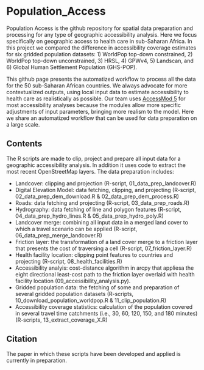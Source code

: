 # Population_Access
Population Access is the github repository for spatial data preparation and processing for any type of geographic accessibility analysis. Here we focus specifically on geographic access to health care in sub-Saharan Africa. In this project we compared the difference in accessibility coverage estimates for six gridded population datasets: 1) WorldPop top-down constrained, 2) WorldPop top-down unconstrained, 3) HRSL, 4) GPWv4, 5) Landscan, and 6) Global Human Settlement Population (GHS-POP). 

This github page presents the automatized workflow to process all the data for the 50 sub-Saharan African countries. We always advocate for more contextualized outputs, using local input data to estimate accessibility to health care as realistically as possible. Our team uses [AccessMod 5](https://github.com/fxi/AccessMod_shiny) for most accessibility analyses because the modules allow more specific adjustments of input parameters, bringing more realism to the model. Here we share an automatized workflow that can be used for data preparation on a large scale. 

## Contents
The R scripts are made to clip, project and prepare all input data for a geographic accessibility analysis. In addition it uses code to extract the most recent OpenStreetMap layers. The data preparation includes:
* Landcover: clipping and projection (R-script, 01_data_prep_landcover.R)
* Digital Elevation Model: data fetching, clipping, and projecting (R-script, 02_data_prep_dem_download.R & 02_data_prep_dem_process.R)
* Roads: data fetching and projecting (R-script, 03_data_prep_roads.R)
* Hydrography: data fetching of line and polygon features (R-script, 04_data_prep_hydro_lines.R & 05_data_prep_hydro_poly.R)
* Landcover merge: combining all input data in a merged land cover to which a travel scenario can be applied (R-script, 06_data_prep_merge_landcover.R)
* Friction layer: the transformation of a land cover merge to a friction layer that presents the cost of traversing a cell (R-script, 07_friction_layer.R)
* Health facility location: clipping point features to countries and projecting (R-script, 08_health_facilities.R)
* Accessibility analyis: cost-distance algorithm in arcpy that appliesa the eight directional least-cost path to the friction layer overlaid with health facility location (09_accessibility_analysis.py).
* Gridded population data: the fetching of some and preparation of several gridded population datasets (R-scripts, 10_download_population_worldpop.R & 11_clip_population.R)
* Accessibility coverage statistics: calculation of the population covered in several travel time catchments (i.e., 30, 60, 120, 150, and 180 minutes) (R-scripts, 13_extract_coverage_X.R)

## Citation
The paper in which these scripts have been developed and applied is currently in preparation. 

